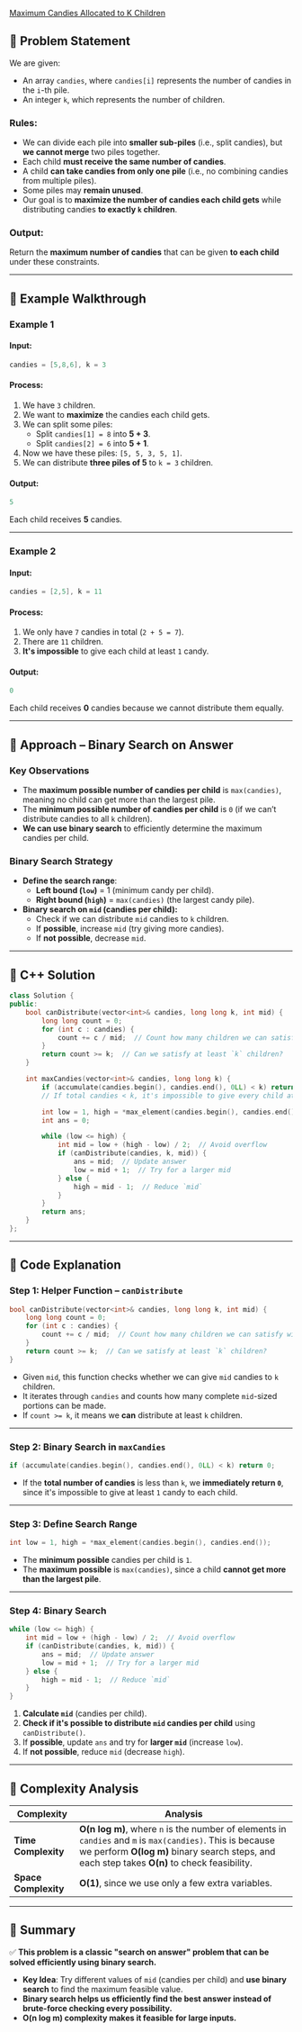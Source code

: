 [Maximum Candies Allocated to K Children](https://leetcode.com/problems/maximum-candies-allocated-to-k-children/description/?envType=daily-question&envId=2025-03-14)

## **📌 Problem Statement**  
We are given:  
- An array `candies`, where `candies[i]` represents the number of candies in the `i`-th pile.  
- An integer `k`, which represents the number of children.  

### **Rules:**  
- We can divide each pile into **smaller sub-piles** (i.e., split candies), but **we cannot merge** two piles together.  
- Each child **must receive the same number of candies**.  
- A child **can take candies from only one pile** (i.e., no combining candies from multiple piles).  
- Some piles may **remain unused**.  
- Our goal is to **maximize the number of candies each child gets** while distributing candies **to exactly `k` children**.  

### **Output:**  
Return the **maximum number of candies** that can be given **to each child** under these constraints.  

---

## **🔹 Example Walkthrough**  

### **Example 1**  
#### **Input:**  
```cpp
candies = [5,8,6], k = 3
```
#### **Process:**  
1. We have `3` children.  
2. We want to **maximize** the candies each child gets.  
3. We can split some piles:  
   - Split `candies[1] = 8` into **5 + 3**.  
   - Split `candies[2] = 6` into **5 + 1**.  
4. Now we have these piles: `[5, 5, 3, 5, 1]`.  
5. We can distribute **three piles of 5** to `k = 3` children.  

#### **Output:**  
```cpp
5
```
Each child receives **5** candies.

---

### **Example 2**  
#### **Input:**  
```cpp
candies = [2,5], k = 11
```
#### **Process:**  
1. We only have `7` candies in total (`2 + 5 = 7`).  
2. There are `11` children.  
3. **It's impossible** to give each child at least `1` candy.  

#### **Output:**  
```cpp
0
```
Each child receives **0** candies because we cannot distribute them equally.

---

## **🔹 Approach – Binary Search on Answer**
### **Key Observations**  
- The **maximum possible number of candies per child** is `max(candies)`, meaning no child can get more than the largest pile.  
- The **minimum possible number of candies per child** is `0` (if we can’t distribute candies to all `k` children).  
- **We can use binary search** to efficiently determine the maximum candies per child.  

### **Binary Search Strategy**  
- **Define the search range**:  
  - **Left bound (`low`)** = 1 (minimum candy per child).  
  - **Right bound (`high`)** = `max(candies)` (the largest candy pile).  
- **Binary search on `mid` (candies per child):**  
  - Check if we can distribute `mid` candies to `k` children.  
  - If **possible**, increase `mid` (try giving more candies).  
  - If **not possible**, decrease `mid`.  

---

## **🔹 C++ Solution**
```cpp
class Solution {
public:
    bool canDistribute(vector<int>& candies, long long k, int mid) {
        long long count = 0;  
        for (int c : candies) {
            count += c / mid;  // Count how many children we can satisfy with `mid` candies each.
        }
        return count >= k;  // Can we satisfy at least `k` children?
    }

    int maxCandies(vector<int>& candies, long long k) {
        if (accumulate(candies.begin(), candies.end(), 0LL) < k) return 0;  
        // If total candies < k, it's impossible to give every child at least 1.

        int low = 1, high = *max_element(candies.begin(), candies.end());
        int ans = 0;  

        while (low <= high) {
            int mid = low + (high - low) / 2;  // Avoid overflow
            if (canDistribute(candies, k, mid)) {  
                ans = mid;  // Update answer
                low = mid + 1;  // Try for a larger mid
            } else {
                high = mid - 1;  // Reduce `mid`
            }
        }
        return ans;
    }
};
```

---

## **🔹 Code Explanation**
### **Step 1: Helper Function – `canDistribute`**
```cpp
bool canDistribute(vector<int>& candies, long long k, int mid) {
    long long count = 0;  
    for (int c : candies) {
        count += c / mid;  // Count how many children we can satisfy with `mid` candies each.
    }
    return count >= k;  // Can we satisfy at least `k` children?
}
```
- Given `mid`, this function checks whether we can give `mid` candies to `k` children.  
- It iterates through `candies` and counts how many complete `mid`-sized portions can be made.  
- If `count >= k`, it means we **can** distribute at least `k` children.

---

### **Step 2: Binary Search in `maxCandies`**
```cpp
if (accumulate(candies.begin(), candies.end(), 0LL) < k) return 0;  
```
- If the **total number of candies** is less than `k`, we **immediately return `0`**, since it's impossible to give at least `1` candy to each child.

---

### **Step 3: Define Search Range**
```cpp
int low = 1, high = *max_element(candies.begin(), candies.end());
```
- The **minimum possible** candies per child is `1`.  
- The **maximum possible** is `max(candies)`, since a child **cannot get more than the largest pile**.

---

### **Step 4: Binary Search**
```cpp
while (low <= high) {
    int mid = low + (high - low) / 2;  // Avoid overflow
    if (canDistribute(candies, k, mid)) {  
        ans = mid;  // Update answer
        low = mid + 1;  // Try for a larger mid
    } else {
        high = mid - 1;  // Reduce `mid`
    }
}
```
1. **Calculate `mid`** (candies per child).  
2. **Check if it's possible to distribute `mid` candies per child** using `canDistribute()`.  
3. If **possible**, update `ans` and try for **larger `mid`** (increase `low`).  
4. If **not possible**, reduce `mid` (decrease `high`).  

---

## **🔹 Complexity Analysis**
| Complexity | Analysis |
|------------|----------|
| **Time Complexity** | **O(n log m)**, where `n` is the number of elements in `candies` and `m` is `max(candies)`. This is because we perform **O(log m)** binary search steps, and each step takes **O(n)** to check feasibility. |
| **Space Complexity** | **O(1)**, since we use only a few extra variables. |

---

## **🔹 Summary**
✅ **This problem is a classic "search on answer" problem that can be solved efficiently using binary search.**  
- **Key Idea**: Try different values of `mid` (candies per child) and **use binary search** to find the maximum feasible value.  
- **Binary search helps us efficiently find the best answer instead of brute-force checking every possibility.**  
- **O(n log m) complexity makes it feasible for large inputs.**  

